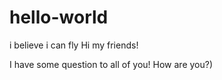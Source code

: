 # hello-world
i believe i can fly
Hi my friends!

I have some question to all of you! How are you?)
